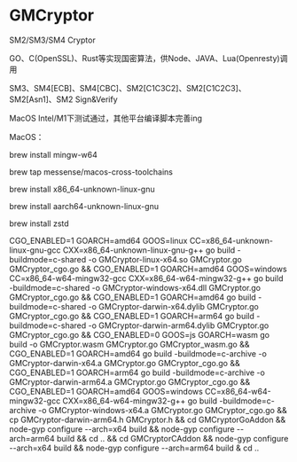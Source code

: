 # GMCryptor
SM2/SM3/SM4 Cryptor

GO、C(OpenSSL)、Rust等实现国密算法，供Node、JAVA、Lua(Openresty)调用

SM3、SM4[ECB]、SM4[CBC]、SM2[C1C3C2]、SM2[C1C2C3]、SM2[Asn1]、SM2 Sign&Verify

MacOS Intel/M1下测试通过，其他平台编译脚本完善ing

MacOS：

 brew install mingw-w64
 
 brew tap messense/macos-cross-toolchains
 
 brew install x86_64-unknown-linux-gnu
 
 brew install aarch64-unknown-linux-gnu
 
 brew install zstd
 
 
 CGO_ENABLED=1 GOARCH=amd64 GOOS=linux CC=x86_64-unknown-linux-gnu-gcc CXX=x86_64-unknown-linux-gnu-g++ go build -buildmode=c-shared -o GMCryptor-linux-x64.so GMCryptor.go GMCryptor_cgo.go && CGO_ENABLED=1 GOARCH=amd64 GOOS=windows CC=x86_64-w64-mingw32-gcc CXX=x86_64-w64-mingw32-g++ go build -buildmode=c-shared -o GMCryptor-windows-x64.dll GMCryptor.go GMCryptor_cgo.go && CGO_ENABLED=1 GOARCH=amd64 go build -buildmode=c-shared -o GMCryptor-darwin-x64.dylib GMCryptor.go GMCryptor_cgo.go && CGO_ENABLED=1 GOARCH=arm64 go build -buildmode=c-shared -o GMCryptor-darwin-arm64.dylib GMCryptor.go GMCryptor_cgo.go && CGO_ENABLED=0 GOOS=js GOARCH=wasm go build -o GMCryptor.wasm GMCryptor.go GMCryptor_wasm.go && CGO_ENABLED=1 GOARCH=amd64 go build -buildmode=c-archive -o GMCryptor-darwin-x64.a GMCryptor.go GMCryptor_cgo.go && CGO_ENABLED=1 GOARCH=arm64 go build -buildmode=c-archive -o GMCryptor-darwin-arm64.a GMCryptor.go GMCryptor_cgo.go && CGO_ENABLED=1 GOARCH=amd64 GOOS=windows CC=x86_64-w64-mingw32-gcc CXX=x86_64-w64-mingw32-g++ go build -buildmode=c-archive -o GMCryptor-windows-x64.a GMCryptor.go GMCryptor_cgo.go && cp GMCryptor-darwin-arm64.h GMCryptor.h && cd GMCryptorGoAddon && node-gyp configure --arch=x64 build && node-gyp configure --arch=arm64 build && cd .. && cd GMCryptorCAddon && node-gyp configure --arch=x64 build && node-gyp configure --arch=arm64 build & cd ..
